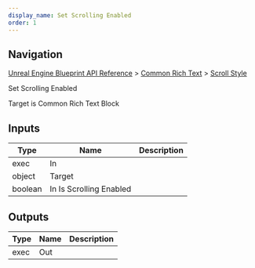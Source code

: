 ```yaml
---
display_name: Set Scrolling Enabled
order: 1
---
```

## Navigation

[Unreal Engine Blueprint API Reference](https://dev.epicgames.com/documentation/en-us/unreal-engine/BlueprintAPI) > [Common Rich Text](https://dev.epicgames.com/documentation/en-us/unreal-engine/BlueprintAPI/CommonRichText) > [Scroll Style](https://dev.epicgames.com/documentation/en-us/unreal-engine/BlueprintAPI/CommonRichText/ScrollStyle)

Set Scrolling Enabled

Target is Common Rich Text Block

## Inputs

| Type | Name | Description |
| --- | --- | --- |
| exec | In |  |
| object | Target |  |
| boolean | In Is Scrolling Enabled |  |

## Outputs

| Type | Name | Description |
| --- | --- | --- |
| exec | Out |  |
